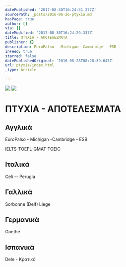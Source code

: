 ```yaml
---
datePublished: '2017-08-30T16:24:31.277Z'
sourcePath: _posts/2016-06-26-ptyxia.md
hasPage: true
author: []
via: {}
dateModified: '2017-08-30T16:24:29.337Z'
title: ΠΤΥΧΙΑ - ΑΠΟΤΕΛΕΣΜΑΤΑ
publisher: {}
description: EuroPalso - Michigan -Cambridge - ESB
inFeed: true
starred: false
datePublishedOriginal: '2016-08-28T08:28:39.643Z'
url: ptyxia/index.html
_type: Article

---
```

![](https://the-grid-user-content.s3-us-west-2.amazonaws.com/50d7fa77-534b-4708-a813-45af33e07d9f.jpg)
![](https://the-grid-user-content.s3-us-west-2.amazonaws.com/320140cb-f51d-4738-9aa2-3fa2c40b1e3d.jpg)

# **ΠΤΥΧΙΑ - ΑΠΟΤΕΛΕΣΜΑΤΑ**

## Αγγλικά

EuroPalso - Michigan -Cambridge - ESB

IELTS-TOEFL-GMAT-TOEIC

## Ιταλικά

Celi -- Perugia

## Γαλλικά

Sorbonne (Delf) Liege

## Γερμανικά

Goethe

## Ισπανικά

Dele - Κρατικό